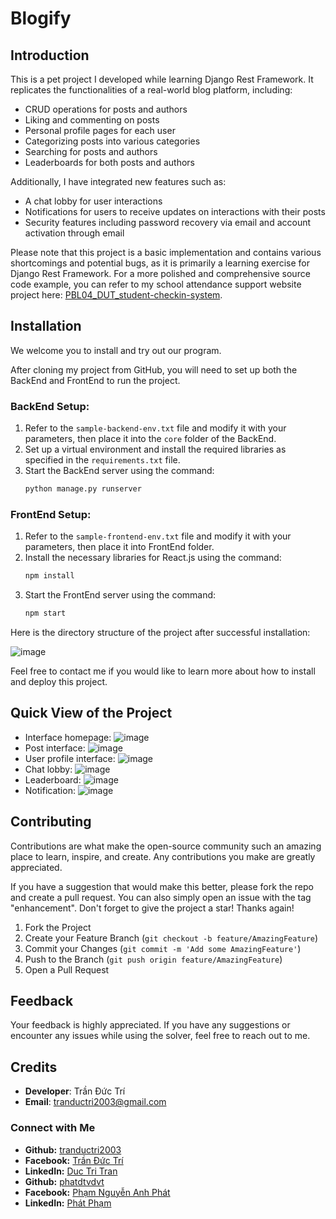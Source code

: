 # Blogify


## Introduction

This is a pet project I developed while learning Django Rest Framework. It replicates the functionalities of a real-world blog platform, including:

- CRUD operations for posts and authors
- Liking and commenting on posts
- Personal profile pages for each user
- Categorizing posts into various categories
- Searching for posts and authors
- Leaderboards for both posts and authors

Additionally, I have integrated new features such as:

- A chat lobby for user interactions
- Notifications for users to receive updates on interactions with their posts
- Security features including password recovery via email and account activation through email

Please note that this project is a basic implementation and contains various shortcomings and potential bugs, as it is primarily a learning exercise for Django Rest Framework. For a more polished and comprehensive source code example, you can refer to my school attendance support website project here: [PBL04_DUT_student-checkin-system](https://github.com/tranductri2003/PBL04_DUT_student-checkin-system).

## Installation

We welcome you to install and try out our program.

After cloning my project from GitHub, you will need to set up both the BackEnd and FrontEnd to run the project.

### BackEnd Setup:

1. Refer to the `sample-backend-env.txt` file and modify it with your parameters, then place it into the `core` folder of the BackEnd.
2. Set up a virtual environment and install the required libraries as specified in the `requirements.txt` file.
3. Start the BackEnd server using the command:
   ```sh
   python manage.py runserver

### FrontEnd Setup:
1. Refer to the `sample-frontend-env.txt` file and modify it with your parameters, then place it into FrontEnd folder.
2. Install the necessary libraries for React.js using the command:
   ```sh
   npm install
3. Start the FrontEnd server using the command:
   ```sh
   npm start

Here is the directory structure of the project after successful installation:


![image](https://github.com/tranductri2003/My-Blog_DRF-REACT/assets/89126960/99e2e4e7-8f34-4d95-8da0-76c5b0c38fbb)

Feel free to contact me if you would like to learn more about how to install and deploy this project.

## Quick View of the Project
- Interface homepage:
![image](https://github.com/tranductri2003/My-Blog_DRF-REACT/assets/89126960/66e015cf-21f1-4206-bda9-f0cb8e3c6979)
- Post interface:
![image](https://github.com/tranductri2003/My-Blog_DRF-REACT/assets/89126960/4c1eac07-5b0a-4c45-a25d-8c97d8f091b5)
- User profile interface:
![image](https://github.com/tranductri2003/My-Blog_DRF-REACT/assets/89126960/b4ab0d49-a0b6-4cec-bd0b-caa72663cac8)
- Chat lobby:
![image](https://github.com/tranductri2003/My-Blog_DRF-REACT/assets/89126960/616e748f-f514-46ed-9530-b8a4a5f4c142)
- Leaderboard:
![image](https://github.com/tranductri2003/My-Blog_DRF-REACT/assets/89126960/115bfd9c-2d8c-4284-a049-71863778f68f)
- Notification:
![image](https://github.com/tranductri2003/My-Blog_DRF-REACT/assets/89126960/2c2ea790-f154-47d1-8048-6673ca6e0e22)
## Contributing

Contributions are what make the open-source community such an amazing place to learn, inspire, and create. Any contributions you make are greatly appreciated.

If you have a suggestion that would make this better, please fork the repo and create a pull request. You can also simply open an issue with the tag "enhancement". Don't forget to give the project a star! Thanks again!

1. Fork the Project
2. Create your Feature Branch (`git checkout -b feature/AmazingFeature`)
3. Commit your Changes (`git commit -m 'Add some AmazingFeature'`)
4. Push to the Branch (`git push origin feature/AmazingFeature`)
5. Open a Pull Request

## Feedback

Your feedback is highly appreciated. If you have any suggestions or encounter any issues while using the solver, feel free to reach out to me.

## Credits

- **Developer**: Trần Đức Trí
- **Email**: tranductri2003@gmail.com

### Connect with Me
- **Github:** [tranductri2003](https://github.com/tranductri2003)
- **Facebook:** [Trần Đức Trí](https://www.facebook.com/tranductri2003/)
- **LinkedIn:** [Duc Tri Tran](https://www.linkedin.com/in/duc-tri-tran-464343218/)
- **Github:** [phatdtvdvt](https://github.com/phatdtvdvt)
- **Facebook:** [Phạm Nguyễn Anh Phát](https://www.facebook.com/phamnguyenanhphat)
- **LinkedIn:** [Phát Phạm](https://www.linkedin.com/in/phat-pham-327aa1220/)
